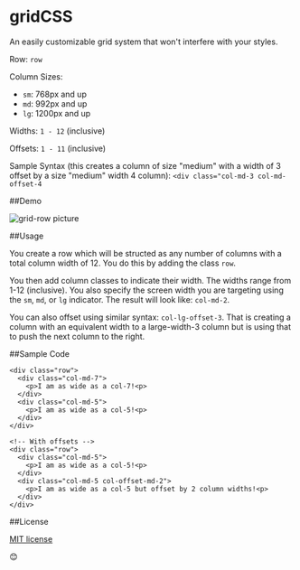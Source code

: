 # gridCSS

An easily customizable grid system that won't interfere with your styles.

Row: `row`

Column Sizes: 

- `sm`: 768px and up
- `md`: 992px and up
- `lg`: 1200px and up

Widths: `1 - 12` (inclusive)

Offsets: `1 - 11` (inclusive)

Sample Syntax (this creates a column of size "medium" with a width of 3 offset by a size "medium" width 4 column): `<div class="col-md-3 col-md-offset-4`



##Demo

![grid-row picture](https://cloud.githubusercontent.com/assets/8270120/10627398/b2362d64-776d-11e5-9543-5c8125dd8784.png)

##Usage

You create a row which will be structed as any number of columns with a total column width of 12. You do this by adding the class `row`. 

You then add column classes to indicate their width. The widths range from 1-12 (inclusive). You also specify the screen width you are targeting using the `sm`, `md`, or `lg` indicator. The result will look like: `col-md-2`.

You can also offset using similar syntax: `col-lg-offset-3`. That is creating a column with an equivalent width to a large-width-3 column but is using that to push the next column to the right.


##Sample Code

```
<div class="row">
  <div class="col-md-7">
    <p>I am as wide as a col-7!<p>
  </div>
  <div class="col-md-5">
    <p>I am as wide as a col-5!<p>
  </div>
</div>

<!-- With offsets -->
<div class="row">
  <div class="col-md-5">
    <p>I am as wide as a col-5!<p>
  </div>
  <div class="col-md-5 col-offset-md-2">
    <p>I am as wide as a col-5 but offset by 2 column widths!<p>
  </div>
</div>
```

##License

[MIT license](https://github.com/dhg/Skeleton/blob/master/LICENSE.md)

😊
